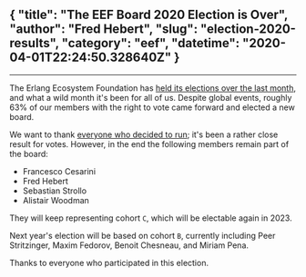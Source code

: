 {
  "title": "The EEF Board 2020 Election is Over",
  "author": "Fred Hebert",
  "slug": "election-2020-results",
  "category": "eef",
  "datetime": "2020-04-01T22:24:50.328640Z"
}
---
---

The Erlang Ecosystem Foundation has [held its elections over the last month](https://erlef.org/news/eef/election-2020), and what a wild month it's been for all of us. Despite global events, roughly 63% of our members with the right to vote came forward and elected a new board.

We want to thank [everyone who decided to run](https://erlef.org/news/eef/election-2020#who-are-the-current-candidates); it's been a rather close result for votes. However, in the end the following members remain part of the board:

- Francesco Cesarini
- Fred Hebert
- Sebastian Strollo
- Alistair Woodman

They will keep representing cohort `C`, which will be electable again in 2023.

Next year's election will be based on cohort `B`, currently including Peer Stritzinger, Maxim Fedorov, Benoit Chesneau, and Miriam Pena.

Thanks to everyone who participated in this election.

